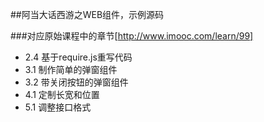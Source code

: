 ##阿当大话西游之WEB组件，示例源码


###对应原始课程中的章节[http://www.imooc.com/learn/99]
*  2.4 基于require.js重写代码
*  3.1 制作简单的弹窗组件
*  3.2 带关闭按钮的弹窗组件
*  4.1 定制长宽和位置
*  5.1 调整接口格式